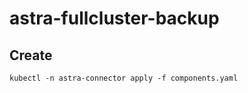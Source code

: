 # astra-fullcluster-backup

## Create

```text
kubectl -n astra-connector apply -f components.yaml
```
